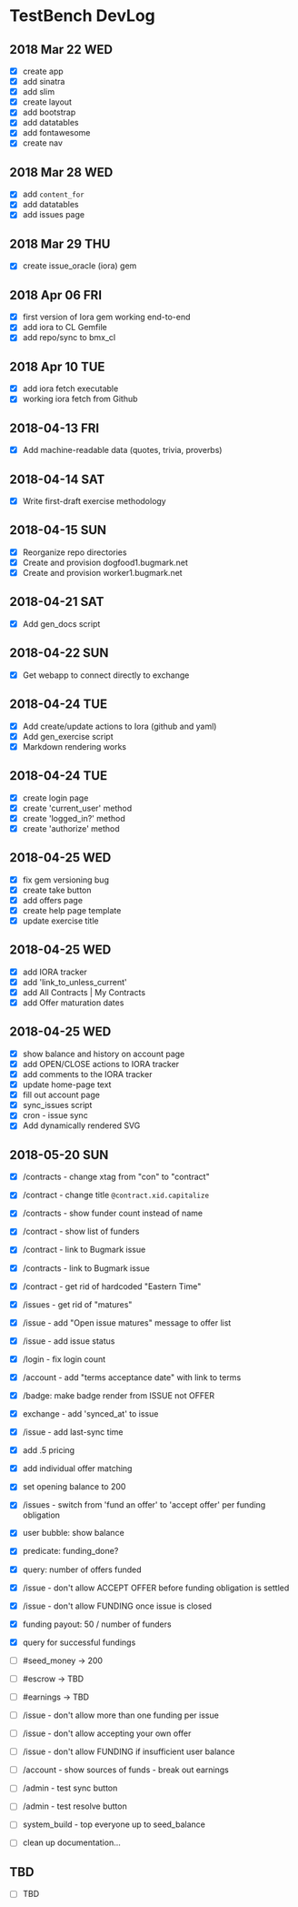 # TestBench DevLog

## 2018 Mar 22 WED

- [x] create app
- [x] add sinatra
- [x] add slim
- [x] create layout
- [x] add bootstrap
- [x] add datatables
- [x] add fontawesome
- [x] create nav

## 2018 Mar 28 WED

- [x] add `content_for`
- [x] add datatables
- [x] add issues page

## 2018 Mar 29 THU

- [x] create issue_oracle (iora) gem

## 2018 Apr 06 FRI

- [x] first version of Iora gem working end-to-end
- [x] add iora to CL Gemfile
- [x] add repo/sync to bmx_cl

## 2018 Apr 10 TUE

- [x] add iora fetch executable
- [x] working iora fetch from Github 

## 2018-04-13 FRI

- [x] Add machine-readable data (quotes, trivia, proverbs)

## 2018-04-14 SAT

- [x] Write first-draft exercise methodology

## 2018-04-15 SUN

- [x] Reorganize repo directories
- [x] Create and provision dogfood1.bugmark.net
- [x] Create and provision worker1.bugmark.net

## 2018-04-21 SAT

- [x] Add gen_docs script 

## 2018-04-22 SUN

- [x] Get webapp to connect directly to exchange

## 2018-04-24 TUE

- [x] Add create/update actions to Iora (github and yaml)
- [x] Add gen_exercise script 
- [x] Markdown rendering works

## 2018-04-24 TUE

- [x] create login page
- [x] create 'current_user' method
- [x] create 'logged_in?' method
- [x] create 'authorize' method

## 2018-04-25 WED

- [x] fix gem versioning bug
- [x] create take button
- [x] add offers page
- [x] create help page template
- [x] update exercise title

## 2018-04-25 WED

- [x] add IORA tracker
- [x] add 'link_to_unless_current'
- [x] add All Contracts | My Contracts
- [x] add Offer maturation dates

## 2018-04-25 WED

- [x] show balance and history on account page
- [x] add OPEN/CLOSE actions to IORA tracker
- [x] add comments to the IORA tracker
- [x] update home-page text
- [x] fill out account page
- [x] sync_issues script 
- [x] cron - issue sync
- [x] Add dynamically rendered SVG

## 2018-05-20 SUN

- [x] /contracts - change xtag from "con" to "contract"
- [x] /contract - change title `@contract.xid.capitalize`
- [x] /contracts - show funder count instead of name
- [x] /contract - show list of funders
- [x] /contract  - link to Bugmark issue
- [x] /contracts - link to Bugmark issue
- [x] /contract - get rid of hardcoded "Eastern Time"
- [x] /issues - get rid of "matures"
- [x] /issue - add "Open issue matures" message to offer list
- [x] /issue - add issue status
- [x] /login - fix login count
- [x] /account - add "terms acceptance date" with link to terms
- [x] /badge: make badge render from ISSUE not OFFER
- [x] exchange - add 'synced_at' to issue
- [x] /issue - add last-sync time
- [x] add .5 pricing
- [x] add individual offer matching
- [x] set opening balance to 200
- [x] /issues - switch from 'fund an offer' to 'accept offer' per funding obligation
- [x] user bubble: show balance
- [x] predicate: funding_done?
- [x] query: number of offers funded 
- [x] /issue - don't allow ACCEPT OFFER before funding obligation is settled
- [x] /issue - don't allow FUNDING once issue is closed
- [x] funding payout: 50 / number of funders
- [x] query for successful fundings

- [ ] #seed_money -> 200
- [ ] #escrow -> TBD
- [ ] #earnings -> TBD

- [ ] /issue - don't allow more than one funding per issue
- [ ] /issue - don't allow accepting your own offer

- [ ] /issue - don't allow FUNDING if insufficient user balance
- [ ] /account - show sources of funds - break out earnings

- [ ] /admin - test sync button
- [ ] /admin - test resolve button
- [ ] system_build - top everyone up to seed_balance
- [ ] clean up documentation...

## TBD

- [ ] TBD
